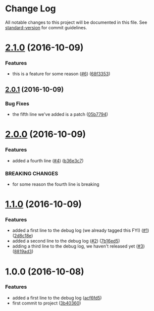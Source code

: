 # Change Log

All notable changes to this project will be documented in this file. See [standard-version](https://github.com/conventional-changelog/standard-version) for commit guidelines.

<a name="2.1.0"></a>
# [2.1.0](https://github.com/CHANGELOG-bot/debug-standard-version/compare/v2.0.1...v2.1.0) (2016-10-09)


### Features

* this is a feature for some reason ([#6](https://github.com/CHANGELOG-bot/debug-standard-version/issues/6)) ([68f3353](https://github.com/CHANGELOG-bot/debug-standard-version/commit/68f3353))



<a name="2.0.1"></a>
## [2.0.1](https://github.com/CHANGELOG-bot/debug-standard-version/compare/v2.0.0...v2.0.1) (2016-10-09)


### Bug Fixes

* the fifth line we've added is a patch ([05b7794](https://github.com/CHANGELOG-bot/debug-standard-version/commit/05b7794))



<a name="2.0.0"></a>
# [2.0.0](https://github.com/CHANGELOG-bot/debug-standard-version/compare/v1.1.0...v2.0.0) (2016-10-09)


### Features

* added a fourth line ([#4](https://github.com/CHANGELOG-bot/debug-standard-version/issues/4)) ([b36e3c7](https://github.com/CHANGELOG-bot/debug-standard-version/commit/b36e3c7))


### BREAKING CHANGES

* for some reason the fourth line is breaking



<a name="1.1.0"></a>
# [1.1.0](https://github.com/CHANGELOG-bot/debug-standard-version/compare/v1.0.0...v1.1.0) (2016-10-09)


### Features

* added a first line to the debug log (we already tagged this FYI) ([#1](https://github.com/CHANGELOG-bot/debug-standard-version/issues/1)) ([2d8c18e](https://github.com/CHANGELOG-bot/debug-standard-version/commit/2d8c18e))
* added a second line to the debug log ([#2](https://github.com/CHANGELOG-bot/debug-standard-version/issues/2)) ([7b16ed5](https://github.com/CHANGELOG-bot/debug-standard-version/commit/7b16ed5))
* adding a third line to the debug log, we haven't released yet ([#3](https://github.com/CHANGELOG-bot/debug-standard-version/issues/3)) ([8819ad3](https://github.com/CHANGELOG-bot/debug-standard-version/commit/8819ad3))



<a name="1.0.0"></a>
# 1.0.0 (2016-10-08)


### Features

* added a first line to the debug log ([acf6fd5](https://github.com/CHANGELOG-bot/debug-standard-version/commit/acf6fd5))
* first commit to project ([3b40360](https://github.com/CHANGELOG-bot/debug-standard-version/commit/3b40360))

